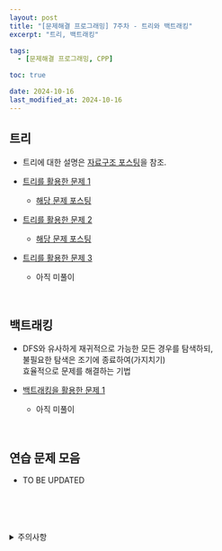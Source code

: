 ```yaml
---
layout: post
title: "[문제해결 프로그래밍] 7주차 - 트리와 백트래킹"
excerpt: "트리, 백트래킹"

tags:
  - [문제해결 프로그래밍, CPP]

toc: true

date: 2024-10-16
last_modified_at: 2024-10-16
---
```

## 트리
- 트리에 대한 설명은 [자료구조 포스팅][def]을 참조.  

- [트리를 활용한 문제 1][def2]

  - [해당 문제 포스팅][def3]

- [트리를 활용한 문제 2][def4]

  - [해당 문제 포스팅][def5]

- [트리를 활용한 문제 3][def6]

  - 아직 미풀이

<br>

## 백트래킹
- DFS와 유사하게 재귀적으로 가능한 모든 경우를 탐색하되,  
불필요한 탐색은 조기에 종료하여(가지치기)  
효율적으로 문제를 해결하는 기법  

- [백트래킹을 활용한 문제 1][def7]

  - 아직 미풀이

<br>

## 연습 문제 모음
- TO BE UPDATED

<br>
<br>
<br>
<br>
<details>
<summary>주의사항</summary>
<div markdown="1">

이 포스팅은 강원대학교 이다영 교수님의 문제해결 프로그래밍 수업을 들으며 내용을 정리 한 것입니다.  
수업 내용에 대한 저작권은 교수님께 있으니,  
다른 곳으로의 무분별한 내용 복사를 자제해 주세요.

</div>
</details>

[def]: https://orbit3230.github.io/2024/04/29/DS_week9/
[def2]: https://www.acmicpc.net/problem/11725
[def3]: https://orbit3230.github.io/2024/07/13/Daily_Backjoon/
[def4]: https://www.acmicpc.net/problem/1167
[def5]: https://orbit3230.github.io/2024/07/08/Daily_Backjoon/
[def6]: https://www.acmicpc.net/problem/1033
[def7]: https://www.acmicpc.net/problem/1068